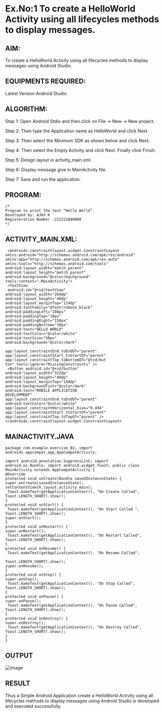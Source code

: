 # Ex.No:1 To create a HelloWorld Activity using all lifecycles methods to display messages.


## AIM:

To create a HelloWorld Activity using all lifecycles methods to display messages using Android Studio.

## EQUIPMENTS REQUIRED:

Latest Version Android Studio

## ALGORITHM:

Step 1: Open Android Stdio and then click on File -> New -> New project.

Step 2: Then type the Application name as HelloWorld and click Next. 

Step 3: Then select the Minimum SDK as shown below and click Next.

Step 4: Then select the Empty Activity and click Next. Finally click Finish.

Step 5: Design layout in activity_main.xml.

Step 6: Display message give in MainActivity file.

Step 7: Save and run the application.

## PROGRAM:
```
/*
Program to print the text “Hello World”.
Developed by: AJAY K
Registeration Number :212221040008
*/
```
## ACTIVITY_MAIN.XML:
```
 <androidx.constraintlayout.widget.ConstraintLayout
xmlns:android="http://schemas.android.com/apk/res/android"
xmlns:app="http://schemas.android.com/apk/res-auto"
xmlns:tools="http://schemas.android.com/tools"
android:layout_width="match_parent"
android:layout_height="match_parent"
android:background="@color/background"
tools:context=".MainActivity">
 <TextView
 android:id="@+id/textView"
android:layout_width="264dp"
android:layout_height="40dp"
android:layout_marginTop="124dp"
android:fontFamily="@font/roboto_black"
android:paddingLeft="180px"
android:paddingTop="10px"
android:paddingRight="150px"
android:paddingBottom="10px"
android:text="HELLO WORLD"
android:textColor="@color/white"
android:textSize="50px"
android:background="@color/dark"

app:layout_constraintEnd_toEndOf="parent"
app:layout_constraintStart_toStartOf="parent"
app:layout_constraintTop_toBottomOf="@+id/but
ton" tools:ignore="MissingConstraints" />
 <Button android:id="@+id/button"
android:layout_width="322dp"
android:layout_height="49dp"
android:layout_marginTop="144dp"
android:backgroundTint="@color/dark"
android:text="MOBILE APPLICATION
DEVELOPMENT"
app:layout_constraintEnd_toEndOf="parent"
android:textColor="@color/white"
app:layout_constraintHorizontal_bias="0.494"
app:layout_constraintStart_toStartOf="parent"
app:layout_constraintTop_toTopOf="parent" />
</androidx.constraintlayout.widget.ConstraintLayout>
```
## MAINACTIVITY.JAVA
```
package com.example.exercise_01; import
androidx.appcompat.app.AppCompatActivity;

import android.annotation.SuppressLint; import
android.os.Bundle; import android.widget.Toast; public class
MainActivity extends AppCompatActivity {
@Override
protected void onCreate(Bundle savedInstanceState) {
super.onCreate(savedInstanceState);
setContentView(R.layout.activity_main);
 Toast.makeText(getApplicationContext(), "On Create Called",
Toast.LENGTH_SHORT).show();
}
protected void onStart() {
 Toast.makeText(getApplicationContext(), "On Start Called ",
Toast.LENGTH_SHORT).show();
super.onStart();
}
protected void onRestart() {
super.onRestart();
 Toast.makeText(getApplicationContext(), "On Restart Called",
Toast.LENGTH_SHORT).show();
}
protected void onResume() {
 Toast.makeText(getApplicationContext(), "On Resume Called",

Toast.LENGTH_SHORT).show();
super.onResume();
}
protected void onStop() {
super.onStop();
 Toast.makeText(getApplicationContext(), "On Stop Called",
Toast.LENGTH_SHORT).show();
}
protected void onPause() {
super.onPause();
 Toast.makeText(getApplicationContext(), "On Pause Called",
Toast.LENGTH_SHORT).show();
}
protected void onDestroy() {
super.onDestroy();
 Toast.makeText(getApplicationContext(), "On Destroy Called",
Toast.LENGTH_SHORT).show();
}
}
```
## OUTPUT
![image](https://github.com/suryacse05/Mobile-Application-Development/assets/134574325/d7d03179-df91-478e-9670-e55b99925c71)






## RESULT
Thus a Simple Android Application create a HelloWorld Activity using all lifecycles methods to display messages using Android Studio is developed and executed successfully.
